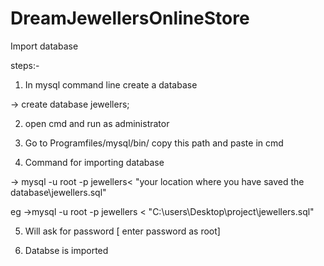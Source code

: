 # DreamJewellersOnlineStore

Import database

steps:-

1)  In mysql command line create a database

-> create database jewellers;

2) open cmd and run as administrator

3) Go to Programfiles/mysql/bin/
 copy this path and paste in cmd 

4) Command for importing database

-> mysql -u root -p jewellers< "your location where you have saved the database\jewellers.sql"

eg ->mysql -u root -p jewellers < "C:\users\Desktop\project\jewellers.sql"

5) Will ask for password [ enter password as root]

6) Databse is imported 

 
